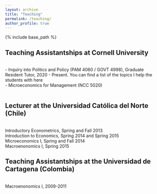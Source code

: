 ```yaml
---
layout: archive
title: "Teaching"
permalink: /teaching/
author_profile: true
---
```


{% include base_path %}

<p id="1.5-spaced" style="line-height: 150%;">
<h2> Teaching Assistantships at Cornell University</h2><br>
<div> - Inquiry into Politics and Policy (PAM 4060 / GOVT 4998), Graduate Resident Tutor, 2020 - Present. You can find a list of the topics I help the students with <ahref="https://github.com/AndresCastanoZuluaga/AndresCastanoZuluaga.github.io/blob/master/files/List of Topics CIW.pdf"> here </a>
</div>
<div> - Microeconomics for Management (NCC 5020)</div><br>
</p>

<p id="1.5-spaced" style="line-height: 150%;">
<h2> Lecturer at the Universidad Católica del Norte (Chile)</h2><br>
<div> Introductory Econometrics, Spring and Fall 2013 </div>
<div> Introduction to Economics, Spring 2014 and Spring 2015 </div>
<div> Microeconomics I, Spring and Fall 2014 </div>
<div> Macroenonomics I, Spring 2015 </div>
</p>
	
<p id="1.5-spaced" style="line-height: 150%;">
<h2> Teaching Assistantships at the Universidad de Cartagena (Colombia)</h2><br>
<div> Macroenonomics I, 2009-2011</div>
</p>

